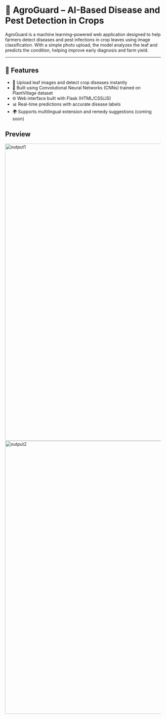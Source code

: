 # 🌾 AgroGuard – AI-Based Disease and Pest Detection in Crops

AgroGuard is a machine learning–powered web application designed to help farmers detect diseases and pest infections in crop leaves using image classification. With a simple photo upload, the model analyzes the leaf and predicts the condition, helping improve early diagnosis and farm yield.

---

## 🚀 Features

- 📸 Upload leaf images and detect crop diseases instantly
- 🤖 Built using Convolutional Neural Networks (CNNs) trained on PlantVillage dataset
- 🌐 Web interface built with Flask (HTML/CSS/JS)
- 📊 Real-time predictions with accurate disease labels
- 🌍 Supports multilingual extension and remedy suggestions (coming soon)

## Preview
<img width="959" alt="output1" src="https://github.com/user-attachments/assets/27c613b2-bb58-4157-95cb-8382ad59a925" />

<img width="881" alt="output2" src="https://github.com/user-attachments/assets/694e24d5-826b-4464-ba02-29c191a73650" />
